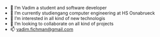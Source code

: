 - 👋 I’m Vadim a student and software developer
- 🌱 I’m currently studiengang computer engineering at HS Osnabrueck
- 👀 I’m interested in all kind of new technologis 
- 💞️ I’m looking to collaborate on all kind of projects
- 📫 vadim.fichman@gmail.com
<!---
onnbt/onnbt is a ✨ special ✨ repository because its `README.md` (this file) appears on your GitHub profile.
You can click the Preview link to take a look at your changes.
--->
